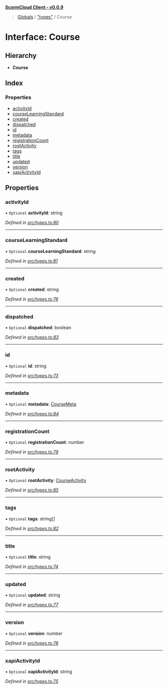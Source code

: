**[ScormCloud Client - v0.0.9](../README.md)**

> [Globals](../globals.md) / ["types"](../modules/_types_.md) / Course

# Interface: Course

## Hierarchy

- **Course**

## Index

### Properties

- [activityId](_types_.course.md#activityid)
- [courseLearningStandard](_types_.course.md#courselearningstandard)
- [created](_types_.course.md#created)
- [dispatched](_types_.course.md#dispatched)
- [id](_types_.course.md#id)
- [metadata](_types_.course.md#metadata)
- [registrationCount](_types_.course.md#registrationcount)
- [rootActivity](_types_.course.md#rootactivity)
- [tags](_types_.course.md#tags)
- [title](_types_.course.md#title)
- [updated](_types_.course.md#updated)
- [version](_types_.course.md#version)
- [xapiActivityId](_types_.course.md#xapiactivityid)

## Properties

### activityId

• `Optional` **activityId**: string

_Defined in [src/types.ts:80](https://github.com/distributhor/scormcloud-client/blob/6454752/src/types.ts#L80)_

---

### courseLearningStandard

• `Optional` **courseLearningStandard**: string

_Defined in [src/types.ts:81](https://github.com/distributhor/scormcloud-client/blob/6454752/src/types.ts#L81)_

---

### created

• `Optional` **created**: string

_Defined in [src/types.ts:76](https://github.com/distributhor/scormcloud-client/blob/6454752/src/types.ts#L76)_

---

### dispatched

• `Optional` **dispatched**: boolean

_Defined in [src/types.ts:83](https://github.com/distributhor/scormcloud-client/blob/6454752/src/types.ts#L83)_

---

### id

• `Optional` **id**: string

_Defined in [src/types.ts:73](https://github.com/distributhor/scormcloud-client/blob/6454752/src/types.ts#L73)_

---

### metadata

• `Optional` **metadata**: [CourseMeta](_types_.coursemeta.md)

_Defined in [src/types.ts:84](https://github.com/distributhor/scormcloud-client/blob/6454752/src/types.ts#L84)_

---

### registrationCount

• `Optional` **registrationCount**: number

_Defined in [src/types.ts:79](https://github.com/distributhor/scormcloud-client/blob/6454752/src/types.ts#L79)_

---

### rootActivity

• `Optional` **rootActivity**: [CourseActivity](_types_.courseactivity.md)

_Defined in [src/types.ts:85](https://github.com/distributhor/scormcloud-client/blob/6454752/src/types.ts#L85)_

---

### tags

• `Optional` **tags**: string[]

_Defined in [src/types.ts:82](https://github.com/distributhor/scormcloud-client/blob/6454752/src/types.ts#L82)_

---

### title

• `Optional` **title**: string

_Defined in [src/types.ts:74](https://github.com/distributhor/scormcloud-client/blob/6454752/src/types.ts#L74)_

---

### updated

• `Optional` **updated**: string

_Defined in [src/types.ts:77](https://github.com/distributhor/scormcloud-client/blob/6454752/src/types.ts#L77)_

---

### version

• `Optional` **version**: number

_Defined in [src/types.ts:78](https://github.com/distributhor/scormcloud-client/blob/6454752/src/types.ts#L78)_

---

### xapiActivityId

• `Optional` **xapiActivityId**: string

_Defined in [src/types.ts:75](https://github.com/distributhor/scormcloud-client/blob/6454752/src/types.ts#L75)_
